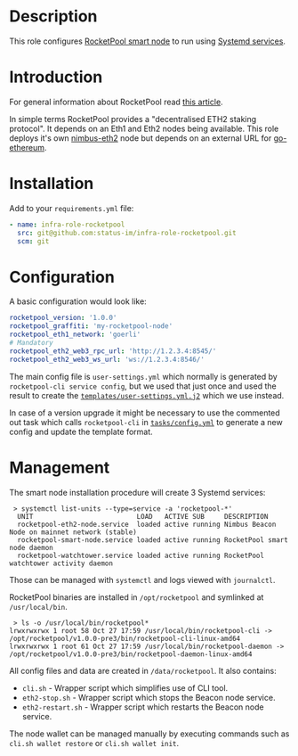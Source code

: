 # Description

This role configures [RocketPool smart node](https://github.com/rocket-pool/smartnode) to run using [Systemd services](https://www.freedesktop.org/software/systemd/man/systemd.service.html).

# Introduction

For general information about RocketPool read [this article](https://medium.com/rocket-pool/rocket-pool-101-faq-ee683af10da9).

In simple terms RocketPool provides a "decentralised ETH2 staking protocol". It depends on an Eth1 and Eth2 nodes being available.
This role deploys it's own [nimbus-eth2](https://github.com/status-im/nimbus-eth2) node but depends on an external URL for [go-ethereum](https://github.com/ethereum/go-ethereum).

# Installation

Add to your `requirements.yml` file:
```yaml
- name: infra-role-rocketpool
  src: git@github.com:status-im/infra-role-rocketpool.git
  scm: git
```

# Configuration

A basic configuration would look like:
```yaml
rocketpool_version: '1.0.0'
rocketpool_graffiti: 'my-rocketpool-node'
rocketpool_eth1_network: 'goerli'
# Mandatory
rocketpool_eth2_web3_rpc_url: 'http://1.2.3.4:8545/'
rocketpool_eth2_web3_ws_url: 'ws://1.2.3.4:8546/'
```
The main config file is `user-settings.yml` which normally is generated by `rocketpool-cli service config`, but we used that just once and used the result to create the [`templates/user-settings.yml.j2`](templates/user-settings.yml.j2) which we use instead.

In case of a version upgrade it might be necessary to use the commented out task which calls `rocketpool-cli` in [`tasks/config.yml`](tasks/config.yml) to generate a new config and update the template format.

# Management

The smart node installation procedure will create 3 Systemd services:
```
 > systemctl list-units --type=service -a 'rocketpool-*'
  UNIT                          LOAD   ACTIVE SUB     DESCRIPTION
  rocketpool-eth2-node.service  loaded active running Nimbus Beacon Node on mainnet network (stable)
  rocketpool-smart-node.service loaded active running RocketPool smart node daemon
  rocketpool-watchtower.service loaded active running RocketPool watchtower activity daemon
```
Those can be managed with `systemctl` and logs viewed with `journalctl`.

RocketPool binaries are installed in `/opt/rocketpool` and symlinked at `/usr/local/bin`.
```
 > ls -o /usr/local/bin/rocketpool*
lrwxrwxrwx 1 root 58 Oct 27 17:59 /usr/local/bin/rocketpool-cli -> /opt/rocketpool/v1.0.0-pre3/bin/rocketpool-cli-linux-amd64
lrwxrwxrwx 1 root 61 Oct 27 17:59 /usr/local/bin/rocketpool-daemon -> /opt/rocketpool/v1.0.0-pre3/bin/rocketpool-daemon-linux-amd64
```
All config files and data are created in `/data/rocketpool`. It also contains:

* `cli.sh` - Wrapper script which simplifies use of CLI tool.
* `eth2-stop.sh` - Wrapper script which stops the Beacon node service.
* `eth2-restart.sh` - Wrapper script which restarts the Beacon node service.

The node wallet can be managed manually by executing commands such as `cli.sh wallet restore` or `cli.sh wallet init`.
